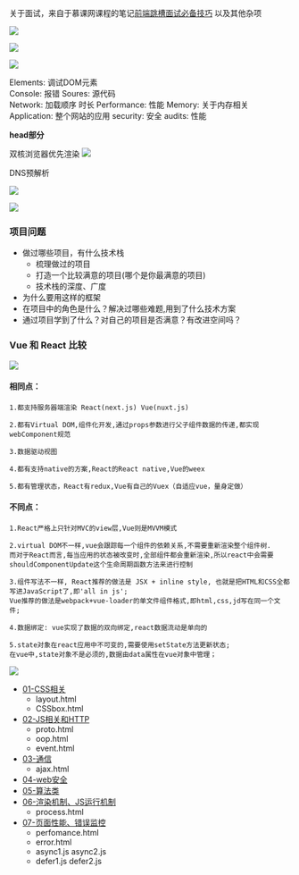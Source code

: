 关于面试，来自于慕课网课程的笔记[前端跳槽面试必备技巧](https://coding.imooc.com/class/129.html)
以及其他杂项

![](https://upload-images.jianshu.io/upload_images/9249356-3082b834a855416e.png?imageMogr2/auto-orient/strip%7CimageView2/2/w/1240)

![](https://upload-images.jianshu.io/upload_images/9249356-636586d895ce013e.png?imageMogr2/auto-orient/strip%7CimageView2/2/w/1240)

![](https://upload-images.jianshu.io/upload_images/9249356-15450d308da8defb.png?imageMogr2/auto-orient/strip%7CimageView2/2/w/1240)

Elements: 调试DOM元素   
Console:    报错
Soures: 源代码  
Network:    加载顺序 时长
Performance: 性能
Memory: 关于内存相关    
Application:    整个网站的应用
security: 安全
audits: 性能

**head部分**

双核浏览器优先渲染
![](https://upload-images.jianshu.io/upload_images/9249356-38a42469023e5de3.png?imageMogr2/auto-orient/strip%7CimageView2/2/w/1240)

DNS预解析

![](https://upload-images.jianshu.io/upload_images/9249356-c4170275d1dd017d.png?imageMogr2/auto-orient/strip%7CimageView2/2/w/1240)

![](https://upload-images.jianshu.io/upload_images/9249356-ce93be551b4f2f47.png?imageMogr2/auto-orient/strip%7CimageView2/2/w/1240)

### 项目问题
- 做过哪些项目，有什么技术栈
    - 梳理做过的项目
    - 打造一个比较满意的项目(哪个是你最满意的项目)
    - 技术栈的深度、广度
- 为什么要用这样的框架
- 在项目中的角色是什么？解决过哪些难题,用到了什么技术方案
- 通过项目学到了什么？对自己的项目是否满意？有改进空间吗？

### Vue 和 React 比较
![](https://upload-images.jianshu.io/upload_images/9249356-c117a37736a725a1.png?imageMogr2/auto-orient/strip%7CimageView2/2/w/1240)
#### 相同点：

    1.都支持服务器端渲染 React(next.js) Vue(nuxt.js)

    2.都有Virtual DOM,组件化开发,通过props参数进行父子组件数据的传递,都实现webComponent规范

    3.数据驱动视图

    4.都有支持native的方案,React的React native,Vue的weex

    5.都有管理状态，React有redux,Vue有自己的Vuex（自适应vue，量身定做）

#### 不同点：

    1.React严格上只针对MVC的view层,Vue则是MVVM模式

    2.virtual DOM不一样,vue会跟踪每一个组件的依赖关系,不需要重新渲染整个组件树.
    而对于React而言,每当应用的状态被改变时,全部组件都会重新渲染,所以react中会需要shouldComponentUpdate这个生命周期函数方法来进行控制

    3.组件写法不一样, React推荐的做法是 JSX + inline style, 也就是把HTML和CSS全都写进JavaScript了,即'all in js';
    Vue推荐的做法是webpack+vue-loader的单文件组件格式,即html,css,jd写在同一个文件;

    4.数据绑定: vue实现了数据的双向绑定,react数据流动是单向的

    5.state对象在react应用中不可变的,需要使用setState方法更新状态;
    在vue中,state对象不是必须的,数据由data属性在vue对象中管理；

![](https://upload-images.jianshu.io/upload_images/9249356-fb8eae38a1a35082.png?imageMogr2/auto-orient/strip%7CimageView2/2/w/1240)

- [01-CSS相关](./01-CSS相关.md) 
    - layout.html
    - CSSbox.html
- [02-JS相关和HTTP](./02-JS相关(外加HTTP).md) 
    - proto.html
    - oop.html
    - event.html
- [03-通信](./03-通信.md) 
    - ajax.html
- [04-web安全](./04-web安全.md) 
- [05-算法类](./05-算法类.md) 
- [06-渲染机制、JS运行机制](./06-渲染机制、JS运行机制.md) 
    - process.html
- [07-页面性能、错误监控](./07-页面性能、错误监控.md) 
    - perfomance.html 
    - error.html
    - async1.js async2.js
    - defer1.js defer2.js

    